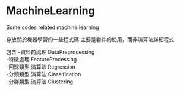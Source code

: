 # MachineLearning
Some codes related machine learning

存放關於機器學習的一些程式碼
主要是套件的使用，而非演算法詳細程式

包含
-資料前處理 DataPreprocessing  
-特徵處理 FeatureProcessing  
-回歸類型 演算法 Regression  
-分類類型 演算法 Classification  
-分群類型 演算法 Clustering  
